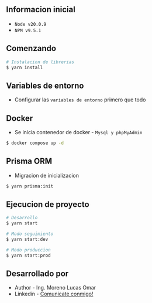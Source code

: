 ## Informacion inicial
- `Node v20.0.9`
- `NPM v9.5.1`

## Comenzando
```bash
# Instalacion de librerias
$ yarn install
```

## Variables de entorno
- Configurar las `variables de entorno` primero que todo

## Docker
- Se inicia contenedor de docker - `Mysql y phpMyAdmin`
```bash
$ docker compose up -d
```

## Prisma ORM
- Migracion de inicializacion
```bash
$ yarn prisma:init
```

## Ejecucion de proyecto
```bash
# Desarrollo
$ yarn start

# Modo seguimiento
$ yarn start:dev

# Modo produccion
$ yarn start:prod
```

## Desarrollado por

- Author - Ing. Moreno Lucas Omar
- Linkedin - [Comunicate conmigo!](https://www.linkedin.com/in/lucas-omar-moreno-16246678)
